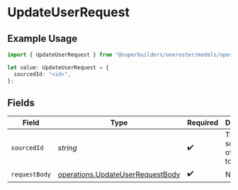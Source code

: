 # UpdateUserRequest

## Example Usage

```typescript
import { UpdateUserRequest } from "@superbuilders/oneroster/models/operations";

let value: UpdateUserRequest = {
  sourcedId: "<id>",
};
```

## Fields

| Field                                                                                | Type                                                                                 | Required                                                                             | Description                                                                          |
| ------------------------------------------------------------------------------------ | ------------------------------------------------------------------------------------ | ------------------------------------------------------------------------------------ | ------------------------------------------------------------------------------------ |
| `sourcedId`                                                                          | *string*                                                                             | :heavy_check_mark:                                                                   | The sourcedId of the user to update                                                  |
| `requestBody`                                                                        | [operations.UpdateUserRequestBody](../../models/operations/updateuserrequestbody.md) | :heavy_check_mark:                                                                   | N/A                                                                                  |